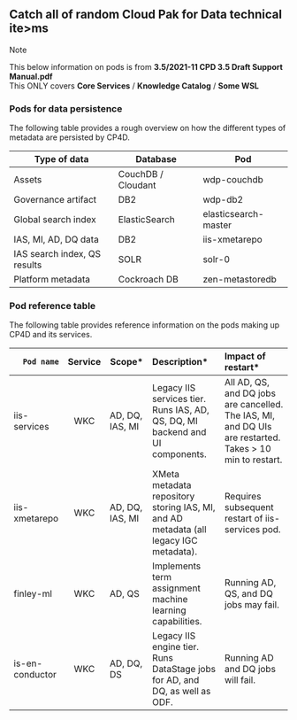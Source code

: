 ## Catch all of random Cloud Pak for Data technical ite>ms
> [!NOTE]
> This below information on pods is from **3.5/2021-11 CPD 3.5 Draft Support Manual.pdf**  
> This ONLY covers **Core Services** / **Knowledge Catalog** / **Some WSL**  

### Pods for data persistence 
The following table provides a rough overview on how the different types of metadata are persisted by CP4D.  

| Type of data | Database | Pod |
| --- | --- | --- |
| Assets | CouchDB / Cloudant | wdp-couchdb |
| Governance artifact | DB2 | wdp-db2 |
| Global search index | ElasticSearch | elasticsearch-master |
| IAS, MI, AD, DQ data | DB2 | iis-xmetarepo |
| IAS search index, QS results | SOLR | solr-0 |
| Platform metadata | Cockroach DB | zen-metastoredb |

### Pod reference table
The following table provides reference information on the pods making up CP4D and its services.  

`   Pod name    `|Service|Scope*|Description*|Impact of restart*
:--------------- | :---: | --- | :--- | :--- 
iis-services     |WKC    |AD, DQ, IAS, MI|Legacy IIS services tier. Runs IAS, AD, QS, DQ, MI backend and UI components. | All AD, QS, and DQ jobs are cancelled. The IAS, MI, and DQ UIs are restarted. Takes > 10 min to restart.
iis-xmetarepo    |WKC    |AD, DQ, IAS, MI | XMeta metadata repository storing IAS, MI, and AD metadata (all legacy IGC metadata). | Requires subsequent restart of iis-services pod.
finley-ml        |WKC    |AD, QS|Implements term assignment machine learning capabilities.|Running AD, QS, and DQ jobs may fail.
is-en-conductor  |WKC    |AD, DQ, DS|Legacy IIS engine tier. Runs DataStage jobs for AD, and DQ, as well as ODF.|Running AD and DQ jobs will fail.
